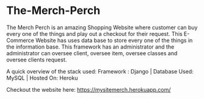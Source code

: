 # The-Merch-Perch

The Merch Perch is an amazing Shopping Website where customer can buy every one of the things and play out a checkout for their request.
This E-Commerce Website has uses data base to store every one of the things in the information base.
This framework has an administrator and the administrator can oversee client, oversee item, oversee classes and oversee clients request.

A quick overview of the stack used:
Framework : Django | 
Database Used: MySQL | 
Hosted On: Heroku

Checkout the website here: https://mysitemerch.herokuapp.com/

